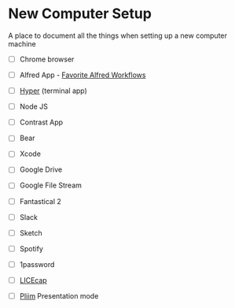 # New Computer Setup
A place to document all the things when setting up a new computer machine

- [ ] Chrome browser
- [ ] Alfred App - [Favorite Alfred Workflows](https://github.com/derekshirk/alfred-workflows)
- [ ] [Hyper](https://hyper.is) (terminal app)
- [ ] Node JS
- [ ] Contrast App
- [ ] Bear
- [ ] Xcode
- [ ] Google Drive
- [ ] Google File Stream
- [ ] Fantastical 2
- [ ] Slack
- [ ] Sketch
- [ ] Spotify
- [ ] 1password
- [ ] [LICEcap](https://www.cockos.com/licecap)
- [ ] [Pliim](https://zehfernandes.github.io/pliim) Presentation mode 

